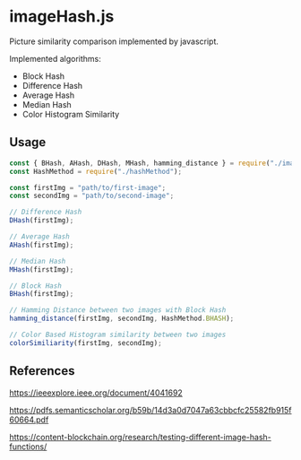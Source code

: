 # imageHash.js

Picture similarity comparison implemented by javascript.

Implemented algorithms:

- Block Hash
- Difference Hash
- Average Hash
- Median Hash
- Color Histogram Similarity 

## Usage

```javascript
const { BHash, AHash, DHash, MHash, hamming_distance } = require("./imageHash");
const HashMethod = require("./hashMethod");

const firstImg = "path/to/first-image";
const secondImg = "path/to/second-image";

// Difference Hash
DHash(firstImg);

// Average Hash
AHash(firstImg);

// Median Hash
MHash(firstImg);

// Block Hash
BHash(firstImg);

// Hamming Distance between two images with Block Hash
hamming_distance(firstImg, secondImg, HashMethod.BHASH);

// Color Based Histogram similarity between two images
colorSimiliarity(firstImg, secondImg);
```

## References

https://ieeexplore.ieee.org/document/4041692

https://pdfs.semanticscholar.org/b59b/14d3a0d7047a63cbbcfc25582fb915f60664.pdf

https://content-blockchain.org/research/testing-different-image-hash-functions/